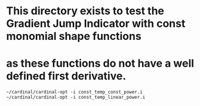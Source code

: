 # This directory exists to test the Gradient Jump Indicator with const monomial shape functions
# as these functions do not have a well defined first derivative.
`~/cardinal/cardinal-opt -i const_temp_const_power.i`
`~/cardinal/cardinal-opt -i const_temp_linear_power.i`